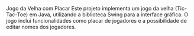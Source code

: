 Jogo da Velha com Placar
Este projeto implementa um jogo da velha (Tic-Tac-Toe) em Java, utilizando a biblioteca Swing para a interface gráfica. O jogo inclui funcionalidades como placar de jogadores e a possibilidade de editar nomes dos jogadores.
